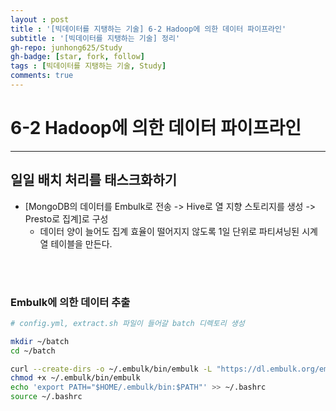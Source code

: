 ```yaml
---
layout : post
title : '[빅데이터를 지탱하는 기술] 6-2 Hadoop에 의한 데이터 파이프라인'
subtitle : '[빅데이터를 지탱하는 기술] 정리'
gh-repo: junhong625/Study
gh-badge: [star, fork, follow]
tags : [빅데이터를 지탱하는 기술, Study]
comments: true
---
```


# 6-2 Hadoop에 의한 데이터 파이프라인
- - - 

## 일일 배치 처리를 태스크화하기
- [MongoDB의 데이터를 Embulk로 전송 -> Hive로 열 지향 스토리지를 생성 -> Presto로 집계]로 구성
    - 데이터 양이 늘어도 집계 효율이 떨어지지 않도록 1일 단위로 파티셔닝된 시계열 테이블을 만든다.
<br>
<br>

### Embulk에 의한 데이터 추출
```zsh
# config.yml, extract.sh 파일이 들어갈 batch 디렉토리 생성

mkdir ~/batch
cd ~/batch
```

```zsh
curl --create-dirs -o ~/.embulk/bin/embulk -L "https://dl.embulk.org/embulk-latest.jar"
chmod +x ~/.embulk/bin/embulk
echo 'export PATH="$HOME/.embulk/bin:$PATH"' >> ~/.bashrc
source ~/.bashrc
```